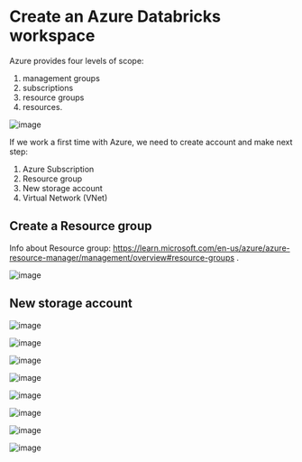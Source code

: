 # Create an Azure Databricks workspace
Azure provides four levels of scope: 
1. management groups 
2. subscriptions
3. resource groups
4. resources.

![image](https://github.com/olga12401/data-projects/assets/86374953/9ab661cb-2ef5-4a09-b029-e08d6775b64d)

If we work a first time with Azure, we need to create account and make next step:
1.	Azure Subscription
2.	Resource group 
3.	New storage account
4.	Virtual Network (VNet)

## Create a Resource group
Info about Resource group: https://learn.microsoft.com/en-us/azure/azure-resource-manager/management/overview#resource-groups .

![image](https://github.com/olga12401/data-projects/assets/86374953/3119b5f8-e2b2-4dee-9e9b-97bbaf039c3c)


## New storage account

![image](https://github.com/olga12401/data-projects/assets/86374953/e677f609-19a3-4583-a807-5550c998efc7) 


![image](https://github.com/olga12401/data-projects/assets/86374953/99e43894-61e3-4631-8049-87610c3ea45e)


![image](https://github.com/olga12401/data-projects/assets/86374953/fa17c296-3bad-420d-86a3-af992b87fbdc)


![image](https://github.com/olga12401/data-projects/assets/86374953/4151fdcd-847a-4e1b-b425-6e6c6153673e)


![image](https://github.com/olga12401/data-projects/assets/86374953/c2bec190-57f3-4e8c-ae6e-285469dd2bfd)


![image](https://github.com/olga12401/data-projects/assets/86374953/df103134-9fb3-4e1c-9b7d-0b5c79a60c78)


![image](https://github.com/olga12401/data-projects/assets/86374953/aebfd9da-03d4-4df4-ae47-5773047658ea)


![image](https://github.com/olga12401/data-projects/assets/86374953/60728e02-f5cb-4a74-a86e-3da35a7512da)


